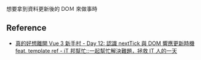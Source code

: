 
想要拿到資料更新後的 DOＭ 來做事時

## Reference

+ [真的好想離開 Vue 3 新手村 - Day 12: 認識 nextTick 與 DOM 響應更新時機 feat. template ref - iT 邦幫忙::一起幫忙解決難題，拯救 IT 人的一天](https://ithelp.ithome.com.tw/articles/10299810)
